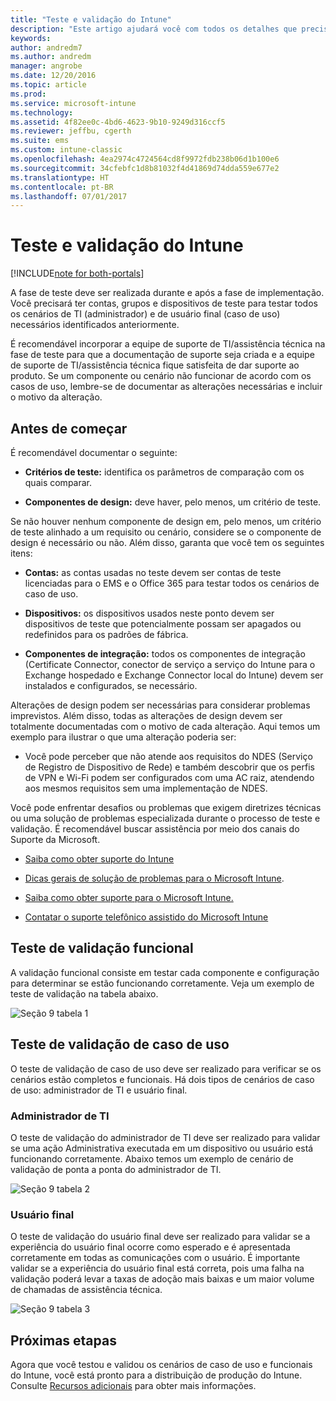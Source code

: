```yaml
---
title: "Teste e validação do Intune"
description: "Este artigo ajudará você com todos os detalhes que precisam ser considerados ao testar e validar a solução somente na nuvem do Intune em seu ambiente."
keywords: 
author: andredm7
ms.author: andredm
manager: angrobe
ms.date: 12/20/2016
ms.topic: article
ms.prod: 
ms.service: microsoft-intune
ms.technology: 
ms.assetid: 4f82ee0c-4bd6-4623-9b10-9249d316ccf5
ms.reviewer: jeffbu, cgerth
ms.suite: ems
ms.custom: intune-classic
ms.openlocfilehash: 4ea2974c4724564cd8f9972fdb238b06d1b100e6
ms.sourcegitcommit: 34cfebfc1d8b81032f4d41869d74dda559e677e2
ms.translationtype: HT
ms.contentlocale: pt-BR
ms.lasthandoff: 07/01/2017
---
```

# <a name="intune-testing-and-validation"></a>Teste e validação do Intune

[!INCLUDE[note for both-portals](./includes/note-for-both-portals.md)]

A fase de teste deve ser realizada durante e após a fase de implementação. Você precisará ter contas, grupos e dispositivos de teste para testar todos os cenários de TI (administrador) e de usuário final (caso de uso) necessários identificados anteriormente.

É recomendável incorporar a equipe de suporte de TI/assistência técnica na fase de teste para que a documentação de suporte seja criada e a equipe de suporte de TI/assistência técnica fique satisfeita de dar suporte ao produto. Se um componente ou cenário não funcionar de acordo com os casos de uso, lembre-se de documentar as alterações necessárias e incluir o motivo da alteração.

## <a name="before-you-begin"></a>Antes de começar

É recomendável documentar o seguinte:

-   **Critérios de teste:** identifica os parâmetros de comparação com os quais comparar.

-   **Componentes de design:** deve haver, pelo menos, um critério de teste.

Se não houver nenhum componente de design em, pelo menos, um critério de teste alinhado a um requisito ou cenário, considere se o componente de design é necessário ou não. Além disso, garanta que você tem os seguintes itens:

-   **Contas:** as contas usadas no teste devem ser contas de teste licenciadas para o EMS e o Office 365 para testar todos os cenários de caso de uso.

-   **Dispositivos:** os dispositivos usados neste ponto devem ser dispositivos de teste que potencialmente possam ser apagados ou redefinidos para os padrões de fábrica.

-   **Componentes de integração:** todos os componentes de integração (Certificate Connector, conector de serviço a serviço do Intune para o Exchange hospedado e Exchange Connector local do Intune) devem ser instalados e configurados, se necessário.

Alterações de design podem ser necessárias para considerar problemas imprevistos. Além disso, todas as alterações de design devem ser totalmente documentadas com o motivo de cada alteração. Aqui temos um exemplo para ilustrar o que uma alteração poderia ser:

-   Você pode perceber que não atende aos requisitos do NDES (Serviço de Registro de Dispositivo de Rede) e também descobrir que os perfis de VPN e Wi-Fi podem ser configurados com uma AC raiz, atendendo aos mesmos requisitos sem uma implementação de NDES.

Você pode enfrentar desafios ou problemas que exigem diretrizes técnicas ou uma solução de problemas especializada durante o processo de teste e validação. É recomendável buscar assistência por meio dos canais do Suporte da Microsoft.

-   [Saiba como obter suporte do Intune](/intune-classic/troubleshoot/how-to-get-support-for-microsoft-intune)

-   [Dicas gerais de solução de problemas para o Microsoft Intune](/intune-classic/troubleshoot/general-troubleshooting-tips-for-microsoft-intune).

-   [Saiba como obter suporte para o Microsoft Intune.](/intune-classic/troubleshoot/how-to-get-support-for-microsoft-intune)

-   [Contatar o suporte telefônico assistido do Microsoft Intune](/intune-classic/troubleshoot/contact-assisted-phone-support-for-microsoft-intune)

## <a name="functional-validation-testing"></a>Teste de validação funcional

A validação funcional consiste em testar cada componente e configuração para determinar se estão funcionando corretamente. Veja um exemplo de teste de validação na tabela abaixo.

![Seção 9 tabela 1](./media/section-9-image-1-table.PNG)

## <a name="use-case-validation-testing"></a>Teste de validação de caso de uso

O teste de validação de caso de uso deve ser realizado para verificar se os cenários estão completos e funcionais. Há dois tipos de cenários de caso de uso: administrador de TI e usuário final.

### <a name="it-admin"></a>Administrador de TI

O teste de validação do administrador de TI deve ser realizado para validar se uma ação Administrativa executada em um dispositivo ou usuário está funcionando corretamente. Abaixo temos um exemplo de cenário de validação de ponta a ponta do administrador de TI.

![Seção 9 tabela 2](./media/section-9-image-2-table.PNG)

### <a name="end-user"></a>Usuário final

O teste de validação do usuário final deve ser realizado para validar se a experiência do usuário final ocorre como esperado e é apresentada corretamente em todas as comunicações com o usuário. É importante validar se a experiência do usuário final está correta, pois uma falha na validação poderá levar a taxas de adoção mais baixas e um maior volume de chamadas de assistência técnica.

![Seção 9 tabela 3](./media/section-9-image-3-table.PNG)

## <a name="next-steps"></a>Próximas etapas

Agora que você testou e validou os cenários de caso de uso e funcionais do Intune, você está pronto para a distribuição de produção do Intune. Consulte [Recursos adicionais](planning-guide-resources.md) para obter mais informações.
